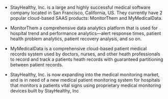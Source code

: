 

- StayHealthy, Inc. is a large and highly successful medical software company located in San Francisco, 
California, US. They currently have 2 popular cloud-based SAAS products: MonitorThem and 
MyMedicalData. 

- MonitorThem a comprehensive data analytics platform that is used for hospital trend and performance 
analytics—alert response times, patient health problem analytics, patient recovery analysis, and so on.

- MyMedicalData is a comprehensive cloud-based patient medical records system used by doctors, 
nurses, and other heath professionals to record and track a patients heath records with guaranteed 
partitioning between patient records.

- StayHealthy, Inc. is now expanding into the medical monitoring market, and is in need of a new medical 
patient monitoring system for hospitals that monitors a patients vital signs using proprietary medical 
monitoring devices built by StayHealthy, Inc